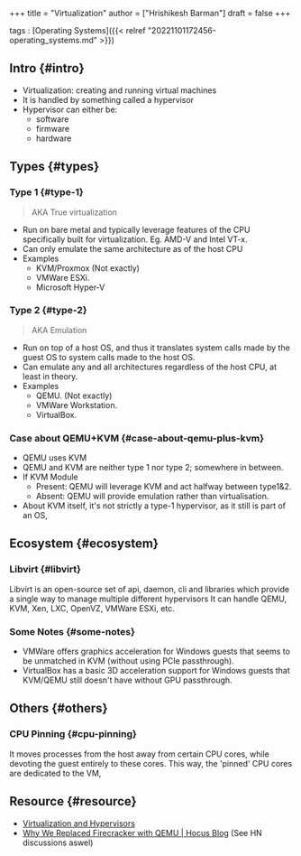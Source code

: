 +++
title = "Virtualization"
author = ["Hrishikesh Barman"]
draft = false
+++

tags
: [Operating Systems]({{< relref "20221101172456-operating_systems.md" >}})


## Intro {#intro}

-   Virtualization: creating and running virtual machines
-   It is handled by something called a hypervisor
-   Hypervisor can either be:
    -   software
    -   firmware
    -   hardware


## Types {#types}


### Type 1 {#type-1}

> AKA True virtualization

-   Run on bare metal and typically leverage features of the CPU specifically built for virtualization. Eg. AMD-V and Intel VT-x.
-   Can only emulate the same architecture as of the host CPU
-   Examples
    -   KVM/Proxmox (Not exactly)
    -   VMWare ESXi.
    -   Microsoft Hyper-V


### Type 2 {#type-2}

> AKA Emulation

-   Run on top of a host OS, and thus it translates system calls made by the guest OS to system calls made to the host OS.
-   Can emulate any and all architectures regardless of the host CPU, at least in theory.
-   Examples
    -   QEMU. (Not exactly)
    -   VMWare Workstation.
    -   VirtualBox.


### Case about QEMU+KVM {#case-about-qemu-plus-kvm}

-   QEMU uses KVM
-   QEMU and KVM are neither type 1 nor type 2; somewhere in between.
-   If KVM Module
    -   Present: QEMU will leverage KVM and act halfway between type1&amp;2.
    -   Absent: QEMU will provide emulation rather than virtualisation.
-   About KVM itself, it's not strictly a type-1 hypervisor, as it still is part of an OS,


## Ecosystem {#ecosystem}


### Libvirt {#libvirt}

Libvirt is an open-source set of api, daemon, cli and libraries which provide a single way to manage multiple different hypervisors It can handle QEMU, KVM, Xen, LXC, OpenVZ, VMWare ESXi, etc.


### Some Notes {#some-notes}

-   VMWare offers graphics acceleration for Windows guests that seems to be unmatched in KVM (without using PCIe passthrough).
-   VirtualBox has a basic 3D acceleration support for Windows guests that KVM/QEMU still doesn't have without GPU passthrough.


## Others {#others}


### CPU Pinning {#cpu-pinning}

It moves processes from the host away from certain CPU cores, while devoting the guest entirely to these cores. This way, the 'pinned' CPU cores are dedicated to the VM,


## Resource {#resource}

-   [Virtualization and Hypervisors](https://sumit-ghosh.com/articles/virtualization-hypervisors-explaining-qemu-kvm-libvirt/)
-   [Why We Replaced Firecracker with QEMU | Hocus Blog](https://hocus.dev/blog/qemu-vs-firecracker/) (See HN discussions aswel)
